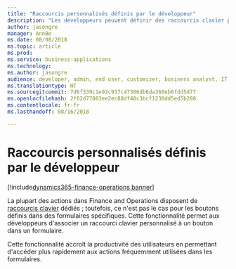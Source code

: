 ```yaml
---
title: "Raccourcis personnalisés définis par le développeur"
description: "Les développeurs peuvent définir des raccourcis clavier personnalisés pour les actions de formulaire."
author: jasongre
manager: AnnBe
ms.date: 08/08/2018
ms.topic: article
ms.prod: 
ms.service: business-applications
ms.technology: 
ms.author: jasongre
audience: developer, admin, end user, customizer, business analyst, IT pro
ms.translationtype: HT
ms.sourcegitcommit: 7d6f339c1e92c937c47306db6da360eb8fdd5d77
ms.openlocfilehash: 2f62d77883ee2ec88df48c3bcf1230dd5ed5b288
ms.contentlocale: fr-fr
ms.lasthandoff: 08/16/2018

---
```


# <a name="developer-defined-custom-shortcuts"></a>Raccourcis personnalisés définis par le développeur

[!include[dynamics365-finance-operations banner](../includes/dynamics365-finance-operations.md)]

La plupart des actions dans Finance and Operations disposent de [raccourcis clavier](/dynamics365/unified-operations/fin-and-ops/get-started/shortcut-keys) dédiés ; toutefois, ce n'est pas le cas pour les boutons définis dans des formulaires spécifiques. Cette fonctionnalité permet aux développeurs d'associer un raccourci clavier personnalisé à un bouton dans un formulaire.  

Cette fonctionnalité accroît la productivité des utilisateurs en permettant d'accéder plus rapidement aux actions fréquemment utilisées dans les formulaires.  


